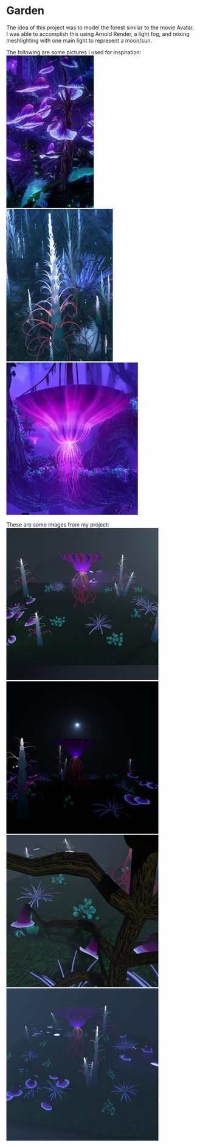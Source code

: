 # Garden
The idea of this project was to model the forest similar to the movie Avatar.<br />
I was able to accomplish this using Arnold Render, a light fog, and mixing meshlighting with one main light to represent a moon/sun.<br />

The following are some pictures I used for inspiration:<br />
<img src="sourceimages/Objects/object5.JPG" width="230" height="400"> <img src="sourceimages/Objects/object2.JPG" width="280" height="400"> <img src="sourceimages/Objects/object4.JPG" width="346" height="400">

These are some images from my project:<br />
<img src="images/test2.jpg" width="400" height="400"> <img src="images/test4.jpg" width="400" height="400"> <img src="images/test6.jpg" width="400" height="400"> <img src="images/test9.jpg" width="400" height="400">
